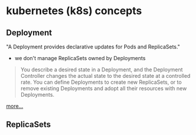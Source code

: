 # kubernetes (k8s) concepts

## Deployment

"A Deployment provides declarative updates for Pods and ReplicaSets."

* we don't manage ReplicaSets owned by Deployments

> You describe a desired state in a Deployment, and the Deployment Controller
> changes the actual state to the desired state at a controlled rate. You can
> define Deployments to create new ReplicaSets, or to remove existing
> Deployments and adopt all their resources with new Deployments.

[more...](./concepts/deployment/README.md)

## ReplicaSets


